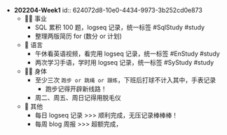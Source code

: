 - **202204-Week1**
  id:: 624072d8-10e0-4434-9973-3b252cd0e873
	- 👨‍🔧 事业
		- SQL 累积 100 题，logseq 记录，统一标签 #SqlStudy #study
		- 整理两版简历 for (数分 or 计划)
	- 🧿 语言
		- 午休看英语视频，看完用 logseq 记录，统一标签 #EnStudy #study
		- 两次学习手语，学时用 logseq 记录，统一标签 #SyStudy #study
	- 🤸‍♂️ 身体
		- 至少三次 `跑步 or 跳绳 or 跟练`，下班后打球不计入其中，手表记录
			- 跑步记得开辟新线路！
		- 周二、周五、周日记得用脱毛仪
	- 🎈 其他
		- 每日 logseq 记录 >>> 顺利完成，无压记录棒棒棒！
		- 每周 blog 周报 >>> 超额完成，